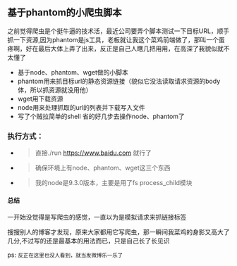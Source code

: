 基于phantom的小爬虫脚本
----------
之前觉得爬虫是个挺牛逼的技术活，最近公司要弄个脚本测试一下目标URL，顺手抓一下资源,因为phantom是js工具，老板就让我这个菜鸡前端做了，那叫一个蛋疼啊，好在最后大体上弄了出来，反正是自己人瞎几把用用，在高深了我貌似就不太懂了

- 基于node、phantom、wget做的小脚本
- phantom用来抓目标url的静态资源链接（貌似它没法读取请求资源的body体，所以抓资源就没用他）
- wget用下载资源
- node用来处理抓取的url的列表并下载写入文件
- 写了个贼拉简单的shell 省的好几步去操作node、phantom了

### 执行方式：
- >直接./run  https://www.baidu.com 就行了
- >确保环境上有node、phantom、wget这三个东西
- >我的node是9.3.0版本，主要是用了fs process_child模块

#### 总结
一开始没觉得是写爬虫的感觉，一直以为是模拟请求来抓链接标签

搜搜别人的博客才发现，原来大家都用它写爬虫，那一瞬间我菜鸡的身影又高大了几分,不过写的还是最基本的用法而已，只是自己长了长见识

ps: `反正在这里也没人看到，就当发微博乐一乐了`
